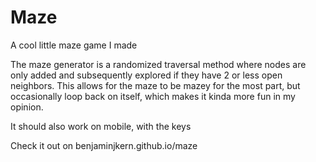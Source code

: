 # Maze

A cool little maze game I made

The maze generator is a randomized traversal method where nodes are only added and subsequently explored if they have 2 or less open neighbors.
This allows for the maze to be mazey for the most part, but occasionally loop back on itself, which makes it kinda more fun in my opinion.

It should also work on mobile, with the keys

Check it out on benjaminjkern.github.io/maze
